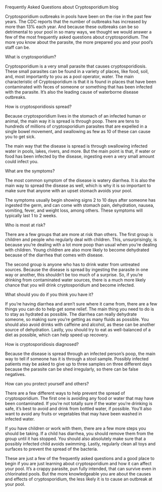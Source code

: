 Frequently Asked Questions about Cryptosporidium
blog

Cryptosporidium outbreaks in pools have been on the rise in the past few years. The CDC reports that the number of outbreaks has increased by more than 13% each year. And because these outbreaks can be so detrimental to your pool in so many ways, we thought we would answer a few of the most frequently asked questions about cryptosporidium. The more you know about the parasite, the more prepared you and your pool’s staff can be.

What is cryptosporidium?

Cryptosporidium is a very small parasite that causes cryptosporidiosis. These small parasites can be found in a variety of places, like food, soil, and, most importantly to you as a pool operator, water. The main characteristic of Cryptosporidium is that it is found in places that have been contaminated with feces of someone or something that has been infected with the parasite. It’s also the leading cause of waterborne disease outbreaks.

How is cryptosporidiosis spread?

Because cryptosporidium lives in the stomach of an infected human or animal, the main way it is spread is through poop. There are tens to hundreds of millions of cryptosporidium parasites that are expelled in a single bowel movement, and swallowing as few as 10 of these can cause you to get sick.

The main way that the disease is spread is through swallowing infected water in pools, lakes, rivers, and more. But the main point is that, if water or food has been infected by the disease, ingesting even a very small amount could infect you.

What are the symptoms?

The most common symptom of the disease is watery diarrhea. It is also the main way to spread the disease as well, which is why it is so important to make sure that anyone with an upset stomach avoids your pool.

The symptoms usually begin showing signs 2 to 10 days after someone has ingested the germ, and can come with stomach pain, dehydration, nausea, vomiting, fever, and weight loss, among others. These symptoms will typically last 1 to 2 weeks.

Who is most at risk?

There are a few groups that are more at risk than others. The first group is children and people who regularly deal with children. This, unsurprisingly, is because you’re dealing with a lot more poop than usual when you’re dealing with children. Young children are also more likely to become dehydrated because of the diarrhea that comes with disease.

The second group is anyone who has to drink water from untreated sources. Because the disease is spread by ingesting the parasite in one way or another, this shouldn’t be too much of a surprise. So, if you’re drinking from contaminated water sources, there is a much more likely chance that you will drink cryptosporidium and become infected.

What should you do if you think you have it?

If you’re having diarrhea and aren’t sure where it came from, there are a few things you can do to help get some relief. The main thing you need to do is to stay as hydrated as possible. The diarrhea can really dehydrate someone, so making sure you’re getting as many fluids as possible. You should also avoid drinks with caffeine and alcohol, as these can be another source of dehydration. Lastly, you should try to eat as well-balanced of a diet as possible, which can help speed up recovery.

How is cryptosporidiosis diagnosed?

Because the disease is spread through an infected person’s poop, the main way to tell if someone has it is through a stool sample. Possibly infected patients may be asked to give up to three samples on three different days because the parasite can be shed irregularly, so there can be false negatives.

How can you protect yourself and others?

There are a few different ways to help prevent the spread of cryptosporidium. The first one is avoiding any food or water that may have been contaminated. If you’re not totally sure if the water you’re drinking is safe, it’s best to avoid and drink from bottled water, if possible. You’ll also want to avoid any fruits or vegetables that may have been washed in infected water.

If you have children or work with them, there are a few more steps you should be taking. If a child has diarrhea, you should remove them from the group until it has stopped. You should also absolutely make sure that a possibly infected child avoids swimming. Lastly, regularly clean all toys and surfaces to prevent the spread of the bacteria.

These are just a few of the frequently asked questions and a good place to begin if you are just learning about cryptosporidium and how it can affect your pool. It’s a crappy parasite, pun fully intended, that can survive even in chlorinated pools. But the more knowledgeable you are about the causes and effects of cryptosporidium, the less likely it is to cause an outbreak at your pool.
